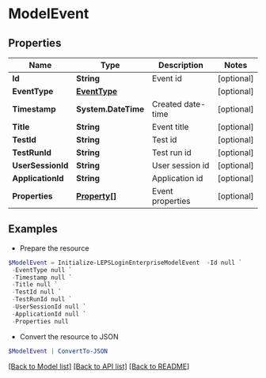 # ModelEvent
## Properties

Name | Type | Description | Notes
------------ | ------------- | ------------- | -------------
**Id** | **String** | Event id | [optional] 
**EventType** | [**EventType**](EventType.md) |  | [optional] 
**Timestamp** | **System.DateTime** | Created date-time | [optional] 
**Title** | **String** | Event title | [optional] 
**TestId** | **String** | Test id | [optional] 
**TestRunId** | **String** | Test run id | [optional] 
**UserSessionId** | **String** | User session id | [optional] 
**ApplicationId** | **String** | Application id | [optional] 
**Properties** | [**Property[]**](Property.md) | Event properties | [optional] 

## Examples

- Prepare the resource
```powershell
$ModelEvent = Initialize-LEPSLoginEnterpriseModelEvent  -Id null `
 -EventType null `
 -Timestamp null `
 -Title null `
 -TestId null `
 -TestRunId null `
 -UserSessionId null `
 -ApplicationId null `
 -Properties null
```

- Convert the resource to JSON
```powershell
$ModelEvent | ConvertTo-JSON
```

[[Back to Model list]](../README.md#documentation-for-models) [[Back to API list]](../README.md#documentation-for-api-endpoints) [[Back to README]](../README.md)

